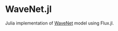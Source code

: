 # WaveNet.jl
Julia implementation of [WaveNet](https://arxiv.org/abs/1609.03499) model using Flux.jl.
